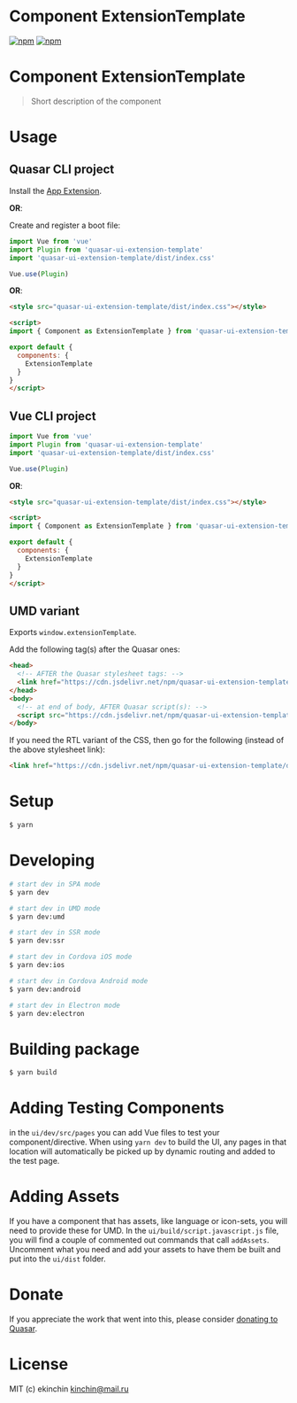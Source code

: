 # Component ExtensionTemplate

[![npm](https://img.shields.io/npm/v/quasar-ui-extension-template.svg?label=quasar-ui-extension-template)](https://www.npmjs.com/package/quasar-ui-extension-template)
[![npm](https://img.shields.io/npm/dt/quasar-ui-extension-template.svg)](https://www.npmjs.com/package/quasar-ui-extension-template)

# Component ExtensionTemplate
> Short description of the component


# Usage

## Quasar CLI project

Install the [App Extension](../app-extension).

**OR**:

Create and register a boot file:

```js
import Vue from 'vue'
import Plugin from 'quasar-ui-extension-template'
import 'quasar-ui-extension-template/dist/index.css'

Vue.use(Plugin)
```

**OR**:

```html
<style src="quasar-ui-extension-template/dist/index.css"></style>

<script>
import { Component as ExtensionTemplate } from 'quasar-ui-extension-template'

export default {
  components: {
    ExtensionTemplate
  }
}
</script>
```

## Vue CLI project

```js
import Vue from 'vue'
import Plugin from 'quasar-ui-extension-template'
import 'quasar-ui-extension-template/dist/index.css'

Vue.use(Plugin)
```

**OR**:

```html
<style src="quasar-ui-extension-template/dist/index.css"></style>

<script>
import { Component as ExtensionTemplate } from 'quasar-ui-extension-template'

export default {
  components: {
    ExtensionTemplate
  }
}
</script>
```

## UMD variant

Exports `window.extensionTemplate`.

Add the following tag(s) after the Quasar ones:

```html
<head>
  <!-- AFTER the Quasar stylesheet tags: -->
  <link href="https://cdn.jsdelivr.net/npm/quasar-ui-extension-template/dist/index.min.css" rel="stylesheet" type="text/css">
</head>
<body>
  <!-- at end of body, AFTER Quasar script(s): -->
  <script src="https://cdn.jsdelivr.net/npm/quasar-ui-extension-template/dist/index.umd.min.js"></script>
</body>
```
If you need the RTL variant of the CSS, then go for the following (instead of the above stylesheet link):
```html
<link href="https://cdn.jsdelivr.net/npm/quasar-ui-extension-template/dist/index.rtl.min.css" rel="stylesheet" type="text/css">
```

# Setup
```bash
$ yarn
```

# Developing
```bash
# start dev in SPA mode
$ yarn dev

# start dev in UMD mode
$ yarn dev:umd

# start dev in SSR mode
$ yarn dev:ssr

# start dev in Cordova iOS mode
$ yarn dev:ios

# start dev in Cordova Android mode
$ yarn dev:android

# start dev in Electron mode
$ yarn dev:electron
```

# Building package
```bash
$ yarn build
```

# Adding Testing Components
in the `ui/dev/src/pages` you can add Vue files to test your component/directive. When using `yarn dev` to build the UI, any pages in that location will automatically be picked up by dynamic routing and added to the test page.

# Adding Assets
If you have a component that has assets, like language or icon-sets, you will need to provide these for UMD. In the `ui/build/script.javascript.js` file, you will find a couple of commented out commands that call `addAssets`. Uncomment what you need and add your assets to have them be built and put into the `ui/dist` folder.

# Donate
If you appreciate the work that went into this, please consider [donating to Quasar](https://donate.quasar.dev).

# License
MIT (c) ekinchin <kinchin@mail.ru>
